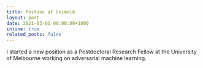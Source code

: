 ```yaml
---
title: Postdoc at Unimelb
layout: post
date: 2021-03-01 09:00:00+1000
inline: true
related_posts: false
---
```


I started a new position as a Postdoctoral Research Fellow at the University of Melbourne working on adversarial
machine learning.

